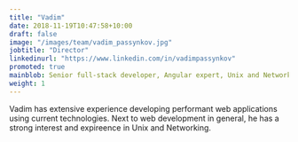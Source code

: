 ```yaml
---
title: "Vadim"
date: 2018-11-19T10:47:58+10:00
draft: false
image: "/images/team/vadim_passynkov.jpg"
jobtitle: "Director"
linkedinurl: "https://www.linkedin.com/in/vadimpassynkov"
promoted: true
mainblob: Senior full-stack developer, Angular expert, Unix and Networking guru
weight: 1
---
```


Vadim has extensive experience developing performant web applications using current technologies. Next to web development in general, he has a strong interest and expireence in Unix and Networking.
